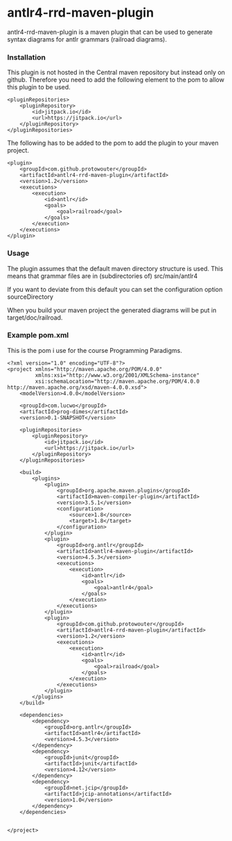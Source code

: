 # antlr4-rrd-maven-plugin

antlr4-rrd-maven-plugin is a maven plugin that can be used to generate syntax
diagrams for antlr grammars (railroad diagrams).


### Installation

This plugin is not hosted in the Central maven repository but instead only on github.
Therefore you need to add the following element to the pom to allow this plugin to be used.

    <pluginRepositories>
        <pluginRepository>
            <id>jitpack.io</id>
            <url>https://jitpack.io</url>
        </pluginRepository>
    </pluginRepositories>

The following has to be added to the pom to add the plugin to your maven project.

    <plugin>
        <groupId>com.github.protowouter</groupId>
        <artifactId>antlr4-rrd-maven-plugin</artifactId>
        <version>1.2</version>
        <executions>
            <execution>
                <id>antlr</id>
                <goals>
                    <goal>railroad</goal>
                </goals>
            </execution>
        </executions>
    </plugin>



### Usage

The plugin assumes that the default maven directory structure is used. This means that grammar files are in (subdirectories of)
src/main/antlr4

If you want to deviate from this default you can set the configuration option sourceDirectory

When you build your maven project the generated diagrams will be put in target/doc/railroad.


### Example pom.xml

This is the pom i use for the course Programming Paradigms.

    <?xml version="1.0" encoding="UTF-8"?>
    <project xmlns="http://maven.apache.org/POM/4.0.0"
             xmlns:xsi="http://www.w3.org/2001/XMLSchema-instance"
             xsi:schemaLocation="http://maven.apache.org/POM/4.0.0 http://maven.apache.org/xsd/maven-4.0.0.xsd">
        <modelVersion>4.0.0</modelVersion>

        <groupId>com.lucwo</groupId>
        <artifactId>prog-dimes</artifactId>
        <version>0.1-SNAPSHOT</version>

        <pluginRepositories>
            <pluginRepository>
                <id>jitpack.io</id>
                <url>https://jitpack.io</url>
            </pluginRepository>
        </pluginRepositories>

        <build>
            <plugins>
                <plugin>
                    <groupId>org.apache.maven.plugins</groupId>
                    <artifactId>maven-compiler-plugin</artifactId>
                    <version>3.5.1</version>
                    <configuration>
                        <source>1.8</source>
                        <target>1.8</target>
                    </configuration>
                </plugin>
                <plugin>
                    <groupId>org.antlr</groupId>
                    <artifactId>antlr4-maven-plugin</artifactId>
                    <version>4.5.3</version>
                    <executions>
                        <execution>
                            <id>antlr</id>
                            <goals>
                                <goal>antlr4</goal>
                            </goals>
                        </execution>
                    </executions>
                </plugin>
                <plugin>
                    <groupId>com.github.protowouter</groupId>
                    <artifactId>antlr4-rrd-maven-plugin</artifactId>
                    <version>1.2</version>
                    <executions>
                        <execution>
                            <id>antlr</id>
                            <goals>
                                <goal>railroad</goal>
                            </goals>
                        </execution>
                    </executions>
                </plugin>
            </plugins>
        </build>

        <dependencies>
            <dependency>
                <groupId>org.antlr</groupId>
                <artifactId>antlr4</artifactId>
                <version>4.5.3</version>
            </dependency>
            <dependency>
                <groupId>junit</groupId>
                <artifactId>junit</artifactId>
                <version>4.12</version>
            </dependency>
            <dependency>
                <groupId>net.jcip</groupId>
                <artifactId>jcip-annotations</artifactId>
                <version>1.0</version>
            </dependency>
        </dependencies>


    </project>